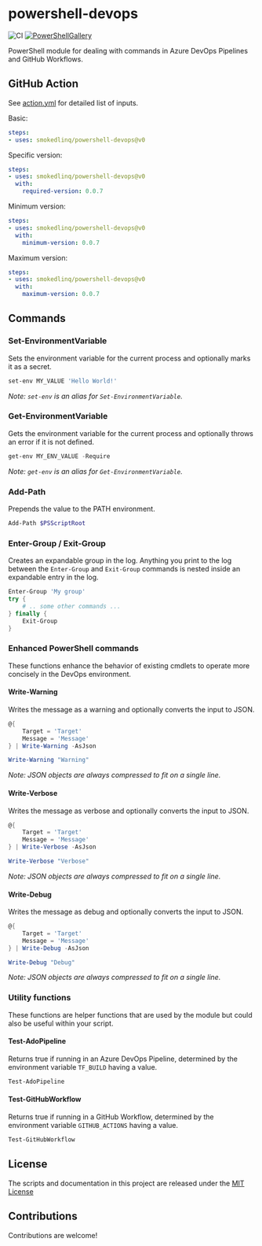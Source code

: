 # powershell-devops

![CI](https://github.com/smokedlinq/powershell-devops/workflows/ci/badge.svg)
[![PowerShellGallery](https://img.shields.io/powershellgallery/dt/powershell-devops.svg)](https://www.powershellgallery.com/packages/powershell-devops)

PowerShell module for dealing with commands in Azure DevOps Pipelines and GitHub Workflows.

## GitHub Action

See [action.yml](action.yml) for detailed list of inputs.

Basic:

```yml
steps:
- uses: smokedlinq/powershell-devops@v0
```

Specific version:

```yml
steps:
- uses: smokedlinq/powershell-devops@v0
  with:
    required-version: 0.0.7
```

Minimum version:

```yml
steps:
- uses: smokedlinq/powershell-devops@v0
  with:
    minimum-version: 0.0.7
```

Maximum version:

```yml
steps:
- uses: smokedlinq/powershell-devops@v0
  with:
    maximum-version: 0.0.7
```

## Commands

### Set-EnvironmentVariable

Sets the environment variable for the current process and optionally marks it as a secret.

```powershell
set-env MY_VALUE 'Hello World!'
```

*Note: `set-env` is an alias for `Set-EnvironmentVariable`.*

### Get-EnvironmentVariable

Gets the environment variable for the current process and optionally throws an error if it is not defined.

```powershell
get-env MY_ENV_VALUE -Require
```

*Note: `get-env` is an alias for `Get-EnvironmentVariable`.*

### Add-Path

Prepends the value to the PATH environment.

```powershell
Add-Path $PSScriptRoot
```

### Enter-Group / Exit-Group

Creates an expandable group in the log. Anything you print to the log between the `Enter-Group` and `Exit-Group` commands is nested inside an expandable entry in the log.

```powershell
Enter-Group 'My group'
try {
    # .. some other commands ...
} finally {
    Exit-Group
}
```

### Enhanced PowerShell commands

These functions enhance the behavior of existing cmdlets to operate more concisely in the DevOps environment.

#### Write-Warning

Writes the message as a warning and optionally converts the input to JSON.

```powershell
@{
    Target = 'Target'
    Message = 'Message'
} | Write-Warning -AsJson

Write-Warning "Warning"
```

*Note: JSON objects are always compressed to fit on a single line.*

#### Write-Verbose

Writes the message as verbose and optionally converts the input to JSON.

```powershell
@{
    Target = 'Target'
    Message = 'Message'
} | Write-Verbose -AsJson

Write-Verbose "Verbose"
```

*Note: JSON objects are always compressed to fit on a single line.*

#### Write-Debug

Writes the message as debug and optionally converts the input to JSON.

```powershell
@{
    Target = 'Target'
    Message = 'Message'
} | Write-Debug -AsJson

Write-Debug "Debug"
```

*Note: JSON objects are always compressed to fit on a single line.*

### Utility functions

These functions are helper functions that are used by the module but could also be useful within your script.

#### Test-AdoPipeline

Returns true if running in an Azure DevOps Pipeline, determined by the environment variable `TF_BUILD` having a value.

```powershell
Test-AdoPipeline
```

#### Test-GitHubWorkflow

Returns true if running in a GitHub Workflow, determined by the environment variable `GITHUB_ACTIONS` having a value.

```powershell
Test-GitHubWorkflow
```

## License

The scripts and documentation in this project are released under the [MIT License](LICENSE)

## Contributions

Contributions are welcome!
